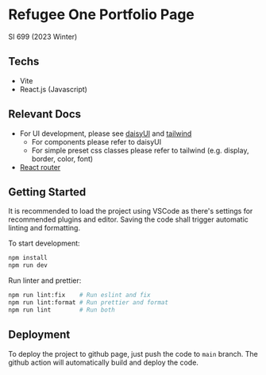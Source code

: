 # Refugee One Portfolio Page

SI 699 (2023 Winter)

## Techs

- Vite
- React.js (Javascript)

## Relevant Docs

- For UI development, please see [daisyUI](https://daisyui.com/components/) and [tailwind](https://tailwindcss.com/docs/installation)
  - For components please refer to daisyUI
  - For simple preset css classes please refer to tailwind (e.g. display, border, color, font)
- [React router](https://reactrouter.com/en/main/start/tutorial)

## Getting Started

It is recommended to load the project using VSCode as there's settings for recommended plugins and editor. Saving the code shall trigger automatic linting and formatting.

To start development:

```bash
npm install
npm run dev
```

Run linter and prettier:

```bash
npm run lint:fix    # Run eslint and fix
npm run lint:format # Run prettier and format
npm run lint        # Run both
```

## Deployment

To deploy the project to github page, just push the code to `main` branch. The github action will automatically build and deploy the code.
